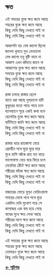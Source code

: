 ## ক্ষত

এই সময়ের বুকে ক্ষত জমে আছে<br>
শহরের বুকে ক্ষত জমে আছে<br>
কিছু দেখি কিছু দেখতে পাই না<br>
কিছু দেখি কিছু দেখতে পাই না<br>

আকাশটা বড় মেঘ কালো ছিলো<br>
জানলা খুলতে মুখ ভেংচালো<br>
মেঘ কালো তবু বৃষ্টি নামে না<br>
আকাশ এখন কাঁদতে জানে না<br>
আকাশের বুকে ক্ষত জমে আছে<br>
সময়ের বুকে ক্ষত জমে আছে<br>
কিছু দেখি কিছু দেখতে পাই না<br>
কিছু দেখি কিছু দেখতে পাই না<br>

রাস্তা চলছে রাস্তার ছেলে<br>
হাতে ধরা আছে দুমড়ানো বাটি<br>
কুকুরের মতো পায়ে পায়ে চলে<br>
ঘ্যানঘ্যানে সুরে একই কথা বলে<br>
ছেলেটার বুকে ক্ষত জমে আছে<br>
বাটিটাতে জানি ক্ষত জমে আছে<br>
কিছু দেখি কিছু দেখতে পাই না<br>
কিছু দেখি কিছু দেখতে পাই না<br>

রাস্তার ধারে রাতজাগা মেয়ে<br>
প্রেমহীন পথে ঘুরে ঘুরে মরে<br>
মুখে হাসি আঁকে রাত যত বাড়ে<br>
ভালোবাসা বেচে ঘরে ফিরে চলে<br>
মেয়েটার ঠোঁটে ক্ষত জমে আছে<br>
শরীরের ভাঁজে ক্ষত জমে আছে<br>
কিছু দেখি কিছু দেখতে পাই না<br>
কিছু দেখি কিছু দেখতে পাই না<br>

বাজারের মোড়ে বুড়ো ফেরিওয়ালা<br>
সময়ের দোষে পথে পথে ঘুরে<br>
একদিন দেখি মুখোশ পরে সে<br>
কাগজের এক বাঘ হয়ে গেছে<br>
বাঘের মুখে ক্ষত লেখা আছে<br>
শরীরের দাগে ক্ষত জমে আছে<br>
কিছু দেখি কিছু দেখতে পাই না<br>
কিছু দেখি কিছু দেখতে পাই না<br>

এই সময়ের বুকে ক্ষত জমে আছে<br>
শহরের বুকে ক্ষত জমে আছে<br>
তোমারও বুকে ক্ষত জমে আছে<br>
কিছু দেখি কিছু দেখতে পাই না<br>

**[← সূচিপত্র](../readme.md)**
